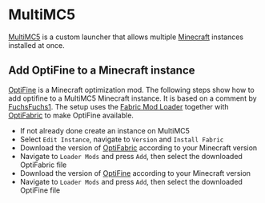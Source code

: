 # MultiMC5

[MultiMC5](https://multimc.org) is a custom launcher that allows multiple
[Minecraft](./minecraft.md) instances installed at once.

## Add OptiFine to a Minecraft instance

[OptiFine](https://www.optifine.net/home) is a Minecraft optimization mod.
The following steps show how to add optifine to a MultiMC5 Minecraft instance.
It is based on a comment by
[FuchsFuchs1](https://gist.github.com/jspanos71/32dc422eb4435a8f8dd5604e7a77c327).
The setup uses the [Fabric Mod Loader](https://fabricmc.net/) together with
[OptiFabric](https://www.curseforge.com/minecraft/mc-mods/optifabric) to make
OptiFine available.

- If not already done create an instance on MultiMC5
- Select `Edit Instance`, navigate to `Version` and `Install Fabric`
- Download the version of
  [OptiFabric](https://www.curseforge.com/minecraft/mc-mods/optifabric/files)
  according to your Minecraft version
- Navigate to `Loader Mods` and press `Add`, then select the downloaded
  OptiFabric file
- Download the version of [OptiFine](https://optifine.net/downloads) according
  to your Minecraft version
- Navigate to `Loader Mods` and press `Add`, then select the downloaded
  OptiFine file
